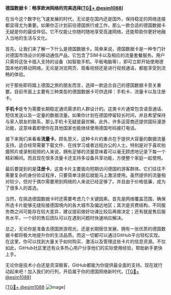**德国数据卡：畅享欧洲网络的完美选择[[TG💪+ @esim1088](https://t.me/s/esim1088)]**

在当今这个数字化飞速发展的时代，无论是在国内还是国外，保持稳定的网络连接都显得尤为重要。如果你正计划前往德国旅行或工作，那么一款合适的德国数据卡无疑是你的最佳伴侣。它不仅能让你随时随地享受高速网络，还能帮助你更好地融入当地的生活与文化。

首先，让我们来了解一下什么是德国数据卡。简单来说，德国数据卡是一种专门针对德国市场设计的移动通信产品，它包含了SIM卡以及相应的流量套餐服务。用户只需将这张卡插入支持的设备（如智能手机、平板电脑等），即可立即开始使用德国本地的移动网络。无论是浏览网页、观看视频还是进行视频通话，都能享受到流畅的体验。

对于那些即将踏上德国之旅的朋友而言，选择一款适合自己的德国数据卡至关重要。目前市面上主要有三种类型的德国数据卡可供选择：手机卡、流量卡以及注册卡。

**手机卡**是专为需要长期稳定通讯需求的人群设计的。这类卡片通常包含语音通话、短信发送以及一定量的数据流量。如果你计划在德国停留较长时间，并且希望保持与家人朋友的联系，那么手机卡无疑是最优解。此外，许多运营商还提供国际漫游功能，这意味着即使你在其他国家也能继续使用德国号码接打电话。

接下来我们来看看**流量卡**。顾名思义，这种卡片的重点在于提供大容量的数据流量支持。适合经常需要下载文件、在线学习或者远程办公的人士。特别是对于喜欢拍摄照片或录制视频的人来说，拥有足够的流量意味着可以毫无顾虑地记录下每一个精彩瞬间。而且现在很多流量卡还支持多设备共享功能，方便整个家庭一起使用。

最后要提到的是**注册卡**。这类卡片主要面向短期访问德国的游客群体。它们往往不需要复杂的身份验证程序，只要简单注册后就能马上激活使用。虽然提供的流量相对较少，但对于偶尔需要用到网络的人来说已经足够了。并且由于价格低廉，成为了很多人的首选。

当然，在挑选德国数据卡时还需要考虑几个关键因素。首先是网络覆盖范围，确保所选卡片能够无缝衔接德国境内的各大城市及偏远地区；其次是资费结构，不同服务商之间可能存在较大差异，建议提前做好功课比较后再做决定；还有就是售后服务水平，一个好的售后团队可以在遇到问题时快速响应解决。

总之，无论你是准备去德国旅游观光，还是长期居住发展，拥有一张优质的德国数据卡都将极大地提升你的生活品质。而这一切都可以通过GitHub平台轻松实现。在这里，你可以找到大量关于如何购买、激活以及管理这些卡片的信息资源。不仅如此，GitHub社区里还有众多热心用户分享他们的实际使用经验，帮助新手更快上手。

无论你是技术小白还是资深极客，GitHub都能为你提供最全面的支持。现在就行动起来吧！加入我们的行列，开启属于你的德国网络新时代。[[TG💪+ @esim1088](https://t.me/s/esim1088)]

[[TG💪+ @esim1088](https://t.me/s/esim1088) ![Image](https://i.postimg.cc/4NQfJmqS/Snipaste-2025-05-13-00-14-12.png)]